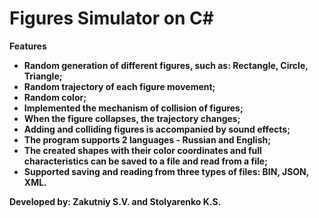 # Figures Simulator on C#

**Features**

* **Random generation of different figures, such as: Rectangle, Circle, Triangle;**
* **Random trajectory of each figure movement;**
* **Random color;**
* **Implemented the mechanism of collision of figures;**
* **When the figure collapses, the trajectory changes;**
* **Adding and colliding figures is accompanied by sound effects;**
* **The program supports 2 languages - Russian and English;**
* **The created shapes with their color coordinates and full characteristics can be saved to a file and read from a file;**
* **Supported saving and reading from three types of files: BIN, JSON, XML.**

**Developed by: Zakutniy S.V. and Stolyarenko K.S.**

